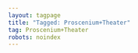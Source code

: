 ```yaml
---
layout: tagpage
title: "Tagged: Proscenium+Theater"
tag: Proscenium+Theater
robots: noindex
---
```

